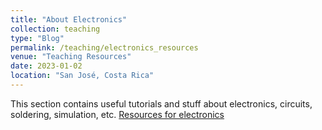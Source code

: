 ```yaml
---
title: "About Electronics"
collection: teaching
type: "Blog"
permalink: /teaching/electronics_resources
venue: "Teaching Resources"
date: 2023-01-02
location: "San José, Costa Rica"
---
```


This section contains useful tutorials and stuff about electronics, circuits, soldering, simulation, etc. [Resources for electronics](http://simp.ly/p/4RcLYK)